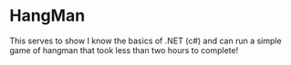 # HangMan
This serves to show I know the basics of .NET (c#) and can run a simple game of hangman that took less than two hours to complete!
